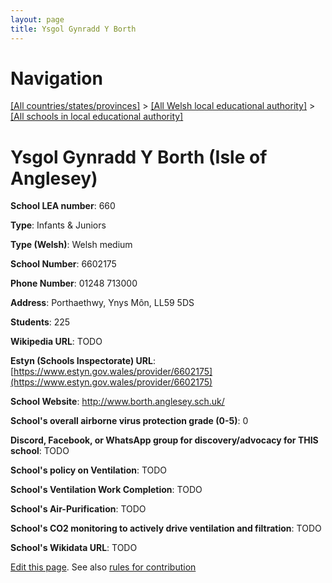 ```yaml
---
layout: page
title: Ysgol Gynradd Y Borth
---
```

# Navigation

[[All countries/states/provinces]](../../..) > [[All Welsh local educational authority]](../..) > [[All schools in local educational authority]](..)

# Ysgol Gynradd Y Borth (Isle of Anglesey)

**School LEA number**: 660

**Type**: Infants & Juniors

**Type (Welsh)**: Welsh medium

**School Number**: 6602175

**Phone Number**: 01248 713000

**Address**: Porthaethwy, Ynys Môn, LL59 5DS

**Students**: 225

**Wikipedia URL**: TODO

**Estyn (Schools Inspectorate) URL**: [https://www.estyn.gov.wales/provider/6602175](https://www.estyn.gov.wales/provider/6602175)

**School Website**: http://www.borth.anglesey.sch.uk/

**School's overall airborne virus protection grade (0-5)**: 0

**Discord, Facebook, or WhatsApp group for discovery/advocacy for THIS school**: TODO

**School's policy on Ventilation**: TODO

**School's Ventilation Work Completion**: TODO

**School's Air-Purification**: TODO

**School's CO2 monitoring to actively drive ventilation and filtration**: TODO

**School's Wikidata URL**: TODO




[Edit this page](https://github.com/VentilationProject/Wales/edit/prif/./Isle_of_Anglesey/Ysgol_Gynradd_Y_Borth.md). See also [rules for contribution](../../../contribution-rules/)